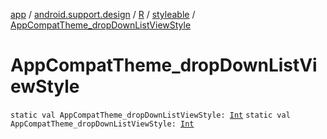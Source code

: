 [app](../../../index.md) / [android.support.design](../../index.md) / [R](../index.md) / [styleable](index.md) / [AppCompatTheme_dropDownListViewStyle](./-app-compat-theme_drop-down-list-view-style.md)

# AppCompatTheme_dropDownListViewStyle

`static val AppCompatTheme_dropDownListViewStyle: `[`Int`](https://kotlinlang.org/api/latest/jvm/stdlib/kotlin/-int/index.html)
`static val AppCompatTheme_dropDownListViewStyle: `[`Int`](https://kotlinlang.org/api/latest/jvm/stdlib/kotlin/-int/index.html)